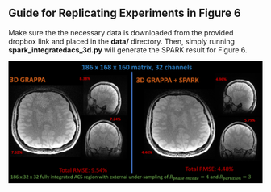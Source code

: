 ## Guide for Replicating Experiments in Figure 6

Make sure the the necessary data is downloaded from the provided dropbox link and placed in the **data/** directory.  Then, simply running **spark_integratedacs_3d.py** will generate the SPARK result for Figure 6.

![Alt text](../docs/images/integratedacs.png?raw=True "integrated3d")


